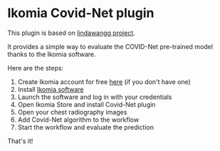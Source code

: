 # Ikomia Covid-Net plugin

This plugin is based on [lindawangg project](https://github.com/lindawangg/COVID-Net).

It provides a simple way to evaluate the COVID-Net pre-trained model thanks to the Ikomia software.

Here are the steps:

1. Create Ikomia account for free [here](https://ikomia.com/accounts/signup/) (if you don't have one)
2. Install [Ikomia software](https://ikomia.com/en/download)
3. Launch the software and log in with your credentials
4. Open Ikomia Store and install Covid-Net plugin
5. Open your chest radiography images
6. Add Covid-Net algorithm to the workflow
7. Start the workflow and evaluate the prediction

That's it!
